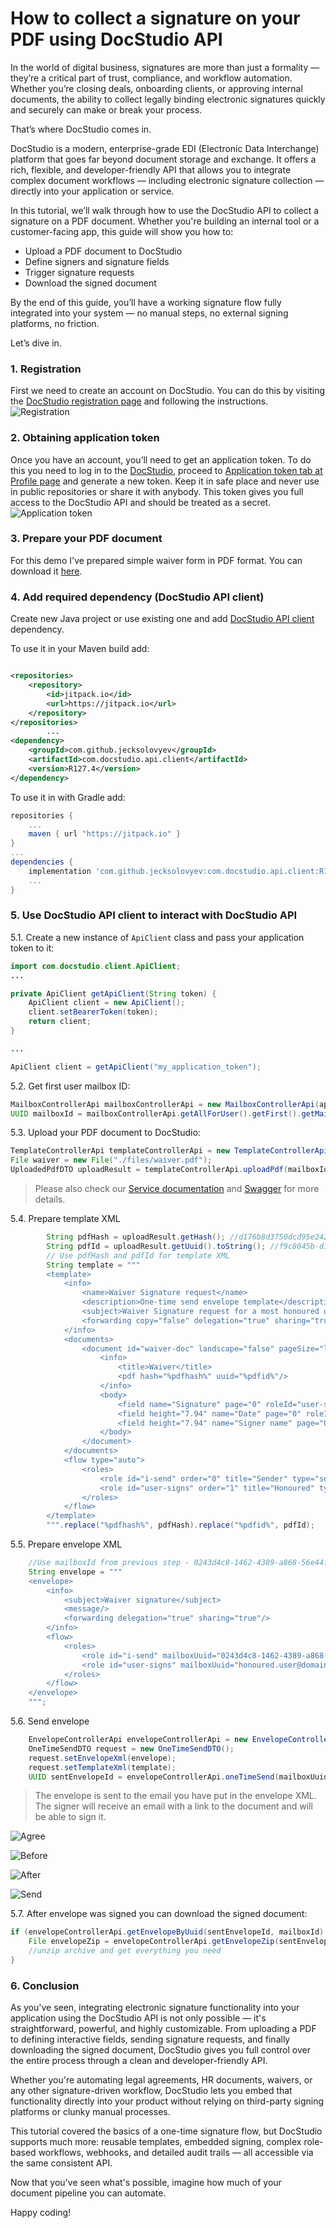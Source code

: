 # How to collect a signature on your PDF using DocStudio API

In the world of digital business, signatures are more than just a formality — they’re a critical part of trust,
compliance, and workflow automation. Whether you’re closing deals, onboarding clients, or approving internal documents,
the ability to collect legally binding electronic signatures quickly and securely can make or break your process.

That’s where DocStudio comes in.

DocStudio is a modern, enterprise-grade EDI (Electronic Data Interchange) platform that goes far beyond document storage
and exchange. It offers a rich, flexible, and developer-friendly API that allows you to integrate complex document
workflows — including electronic signature collection — directly into your application or service.

In this tutorial, we’ll walk through how to use the DocStudio API to collect a signature on a PDF document. Whether
you're building an internal tool or a customer-facing app, this guide will show you how to:

- Upload a PDF document to DocStudio
- Define signers and signature fields
- Trigger signature requests
- Download the signed document

By the end of this guide, you’ll have a working signature flow fully integrated into your system — no manual steps, no
external signing platforms, no friction.

Let’s dive in.

### 1. Registration

First we need to create an account on DocStudio. You can do this by visiting
the [DocStudio registration page](https://app.docstudio.com/auth/registration) and following the instructions.
![Registration](./images/registration.png "Registration")

### 2. Obtaining application token

Once you have an account, you’ll need to get an application token. To do this you need to log in to
the [DocStudio](https://app.docstudio.com/), proceed
to [Application token tab at Profile page](https://app.docstudio.com/profile?activeTab=application-tokens) and generate
a new token. Keep it in safe place and never use in public repositories or share it with anybody. This token gives you
full access to the DocStudio API and should be treated as a secret.
![Application token](./images/token.png "Application token")

### 3. Prepare your PDF document

For this demo I've prepared simple waiver form in PDF format. You can download it [here](./files/waiver.pdf).

### 4. Add required dependency (DocStudio API client)

Create new Java project or use existing one and
add [DocStudio API client](https://github.com/jecksolovyev/com.docstudio.api.client) dependency.

To use it in your Maven build add:

```xml

<repositories>
    <repository>
        <id>jitpack.io</id>
        <url>https://jitpack.io</url>
    </repository>
</repositories>
        ...
<dependency>
    <groupId>com.github.jecksolovyev</groupId>
    <artifactId>com.docstudio.api.client</artifactId>
    <version>R127.4</version>
</dependency>
```

To use it in with Gradle add:

```groovy
repositories {
    ...
    maven { url "https://jitpack.io" }
}
...
dependencies {
    implementation 'com.github.jecksolovyev:com.docstudio.api.client:R127.4'
    ...
}
```

### 5. Use DocStudio API client to interact with DocStudio API
5.1. Create a new instance of `ApiClient` class and pass your application token to it:
```java
import com.docstudio.client.ApiClient;
...

private ApiClient getApiClient(String token) {
    ApiClient client = new ApiClient();
    client.setBearerToken(token);
    return client;
}

...

ApiClient client = getApiClient("my_application_token");
```
5.2. Get first user mailbox ID:
```java
MailboxControllerApi mailboxControllerApi = new MailboxControllerApi(apiClient);
UUID mailboxId = mailboxControllerApi.getAllForUser().getFirst().getMailboxUuid();
```

5.3. Upload your PDF document to DocStudio:
```java
TemplateControllerApi templateControllerApi = new TemplateControllerApi(apiClient);
File waiver = new File("./files/waiver.pdf");
UploadedPdfDTO uploadResult = templateControllerApi.uploadPdf(mailboxId, waiver, "DELETE", true); //Delete all pdf fields, if any
```
> Please also check our [Service documentation](https://docs.docstudio.com/) and [Swagger](https://api.docstudio.com/swagger-ui/index.html) for more details.

5.4. Prepare template XML
```java
        String pdfHash = uploadResult.getHash(); //d176b8d3750dcd95e242253957956c0e2f56a77ba2987d5c7cacb6d6f0b6bc0b
        String pdfId = uploadResult.getUuid().toString(); //f9c8045b-d1b7-46c0-a93e-3f3cbfbb032d
        // Use pdfHash and pdfId for template XML
        String template = """
        <template>
        	<info>
        		<name>Waiver Signature request</name>
        		<description>One-time send envelope template</description>
        		<subject>Waiver Signature request for a most honoured user</subject>
        		<forwarding copy="false" delegation="true" sharing="true"/>
        	</info>
        	<documents>
        		<document id="waiver-doc" landscape="false" pageSize="letter" type="pdf">
        			<info>
        				<title>Waiver</title>
        				<pdf hash="%pdfhash%" uuid="%pdfid%"/>
        			</info>
        			<body>
                        <field name="Signature" page="0" roleId="user-signs" type="einksign" width="42.33" x="31.49" y="125.94"/>
                        <field height="7.94" name="Date" page="0" roleId="user-signs" type="datetime" width="34.4" x="164.04" y="136.26"/>
                        <field height="7.94" name="Signer name" page="0" roleId="user-signs" type="text" width="65.35" x="93.9271" y="136.2604"/>
        			</body>
        		</document>
        	</documents>
        	<flow type="auto">
        		<roles>
        			<role id="i-send" order="0" title="Sender" type="sender"/>
        			<role id="user-signs" order="1" title="Honoured" type="assignee"/>
        		</roles>
        	</flow>
        </template>
        """.replace("%pdfhash%", pdfHash).replace("%pdfid%", pdfId);
```
5.5. Prepare envelope XML
```java
    //Use mailboxId from previous step - 0243d4c8-1462-4389-a868-56e44f9abcb7
    String envelope = """
    <envelope>
        <info>
            <subject>Waiver signature</subject>
            <message/>
            <forwarding delegation="true" sharing="true"/>
        </info>
        <flow>
            <roles>
                <role id="i-send" mailboxUuid="0243d4c8-1462-4389-a868-56e44f9abcb7"/>
                <role id="user-signs" mailboxUuid="honoured.user@domain.com"/>
            </roles>
        </flow>
    </envelope>
    """;
```
5.6. Send envelope
```java
    EnvelopeControllerApi envelopeControllerApi = new EnvelopeControllerApi(apiClient);
    OneTimeSendDTO request = new OneTimeSendDTO();
    request.setEnvelopeXml(envelope);
    request.setTemplateXml(template);
    UUID sentEnvelopeId = envelopeControllerApi.oneTimeSend(mailboxUuid, request).getUuid();
```

> The envelope is sent to the email you have put in the envelope XML. The signer will receive an email with a link to the document and will be able to sign it.

![Agree](./images/agree.png "Agree")

![Before](./images/before.png "Before")

![After](./images/after.png "After")

![Send](./images/send.png "Send")

5.7. After envelope was signed you can download the signed document:
```java
if (envelopeControllerApi.getEnvelopeByUuid(sentEnvelopeId, mailboxId).getEnvelope().getStatus().equals(EnvGetDTO.StatusEnum.COMPLETED)) {
    File envelopeZip = envelopeControllerApi.getEnvelopeZip(sentEnvelopeId, mailboxUuid, null, null, null);
    //unzip archive and get everything you need
}
```

### 6. Conclusion
As you've seen, integrating electronic signature functionality into your application using the DocStudio API is not only possible — it's straightforward, powerful, and highly customizable. From uploading a PDF to defining interactive fields, sending signature requests, and finally downloading the signed document, DocStudio gives you full control over the entire process through a clean and developer-friendly API.

Whether you're automating legal agreements, HR documents, waivers, or any other signature-driven workflow, DocStudio lets you embed that functionality directly into your product without relying on third-party signing platforms or clunky manual processes.

This tutorial covered the basics of a one-time signature flow, but DocStudio supports much more: reusable templates, embedded signing, complex role-based workflows, webhooks, and detailed audit trails — all accessible via the same consistent API.

Now that you've seen what's possible, imagine how much of your document pipeline you can automate.

Happy coding!